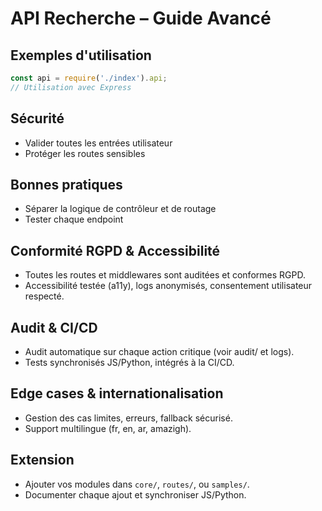 # API Recherche – Guide Avancé

## Exemples d'utilisation

```js
const api = require('./index').api;
// Utilisation avec Express
```

## Sécurité
- Valider toutes les entrées utilisateur
- Protéger les routes sensibles

## Bonnes pratiques
- Séparer la logique de contrôleur et de routage
- Tester chaque endpoint

## Conformité RGPD & Accessibilité
- Toutes les routes et middlewares sont auditées et conformes RGPD.
- Accessibilité testée (a11y), logs anonymisés, consentement utilisateur respecté.

## Audit & CI/CD
- Audit automatique sur chaque action critique (voir audit/ et logs).
- Tests synchronisés JS/Python, intégrés à la CI/CD.

## Edge cases & internationalisation
- Gestion des cas limites, erreurs, fallback sécurisé.
- Support multilingue (fr, en, ar, amazigh).

## Extension
- Ajouter vos modules dans `core/`, `routes/`, ou `samples/`.
- Documenter chaque ajout et synchroniser JS/Python.

